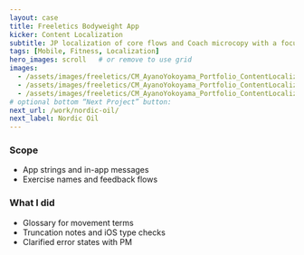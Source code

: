 ```yaml
---
layout: case
title: Freeletics Bodyweight App
kicker: Content Localization
subtitle: JP localization of core flows and Coach microcopy with a focus on clarity and tone.
tags: [Mobile, Fitness, Localization]
hero_images: scroll   # or remove to use grid
images:
  - /assets/images/freeletics/CM_AyanoYokoyama_Portfolio_ContentLocalization_CaseStudy_Cover.png
  - /assets/images/freeletics/CM_AyanoYokoyama_Portfolio_ContentLocalization_Freeletics1.png
  - /assets/images/freeletics/CM_AyanoYokoyama_Portfolio_ContentLocalization_Freeletics2.png
# optional bottom “Next Project” button:
next_url: /work/nordic-oil/
next_label: Nordic Oil
---
```


### Scope
- App strings and in-app messages
- Exercise names and feedback flows

### What I did
- Glossary for movement terms
- Truncation notes and iOS type checks
- Clarified error states with PM
